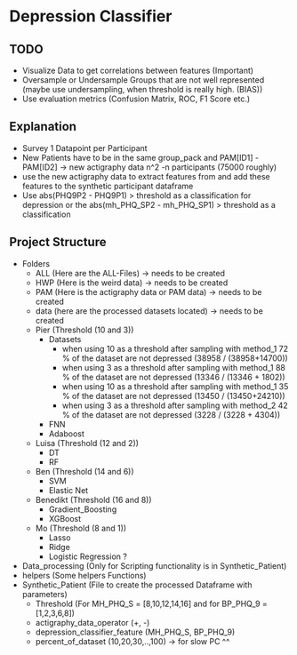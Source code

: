 # Depression Classifier

## TODO
- Visualize Data to get correlations between features (Important)
- Oversample or Undersample Groups that are not well represented (maybe use undersampling, when threshold is really high. (BIAS))
- Use evaluation metrics (Confusion Matrix, ROC, F1 Score etc.)

## Explanation
- Survey 1 Datapoint per Participant
- New Patients have to be in the same group_pack and PAM[ID1] - PAM[ID2] -> new actigraphy data n^2 -n participants (75000 roughly)
- use the new actigraphy data to extract features from and add these features to the synthetic participant dataframe
- Use abs(PHQ9P2 - PHQ9P1) > threshold as a classification for depression or the abs(mh_PHQ_SP2 - mh_PHQ_SP1) > threshold as a classification


## Project Structure
- Folders
    - ALL (Here are the ALL-Files) -> needs to be created
    - HWP (Here is the weird data) -> needs to be created
    - PAM (Here is the actigraphy data or PAM data) -> needs to be created
    - data (here are the processed datasets located) -> needs to be created
    - Pier (Threshold (10 and 3))
        - Datasets
            - when using 10 as a threshold after sampling with method_1 72 % of the dataset are not depressed (38958 / (38958+14700))
            - when using 3 as a threshold after sampling with method_1 88 % of the dataset are not depressed (13346 / (13346 + 1802))
            - when using 10 as a threshold after sampling with method_1 35 % of the dataset are not depressed (13450 / (13450+24210))
            - when using 3 as a threshold after sampling with method_2 42 % of the dataset are not depressed (3228 / (3228 + 4304))
        - FNN
        - Adaboost         
    - Luisa (Threshold (12 and 2))
        - DT
        - RF
    - Ben (Threshold (14 and 6))
        - SVM
        - Elastic Net
    - Benedikt (Threshold (16 and 8))
        - Gradient_Boosting
        - XGBoost
    - Mo (Threshold (8 and 1))
        - Lasso
        - Ridge
        - Logistic Regression ?
- Data_processing (Only for Scripting functionality is in Synthetic_Patient)
- helpers (Some helpers Functions)
- Synthetic_Patient (File to create the processed Dataframe with parameters)
    - Threshold (For MH_PHQ_S = [8,10,12,14,16] and for BP_PHQ_9 = [1,2,3,6,8])
    - actigraphy_data_operator (+, -)
    - depression_classifier_feature (MH_PHQ_S, BP_PHQ_9)
    - percent_of_dataset (10,20,30,..,100) -> for slow PC ^^
